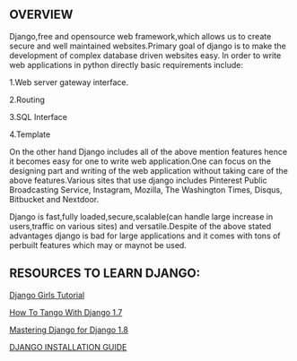 ## OVERVIEW

Django,free and opensource web framework,which allows us to create secure and well maintained websites.Primary goal of django is to make the development of complex database driven websites easy.
In order to write web applications in python directly basic requirements include:

1.Web server gateway interface.

2.Routing

3.SQL Interface

4.Template

On the other hand Django includes all of the above mention features hence it becomes easy for one to write web application.One can focus on the designing part and writing of the web application without taking care of the above features.Various sites that use django includes Pinterest Public Broadcasting Service, Instagram, Mozilla, The Washington Times, Disqus, Bitbucket and Nextdoor.


Django is fast,fully loaded,secure,scalable(can handle large increase in users,traffic on various sites) and versatile.Despite of the above stated advantages django is bad for large applications and it comes with tons of perbuilt features which may or maynot be used.



## RESOURCES TO LEARN DJANGO:

[Django Girls Tutorial](https://tutorial.djangogirls.org/en/index.html)

[How To Tango With Django 1.7](http://www.tangowithdjango.com/book17/)

[Mastering Django for Django 1.8](https://mastering-django.thinkific.com/)

[DJANGO INSTALLATION GUIDE](https://docs.djangoproject.com/en/2.0/intro/install/)

